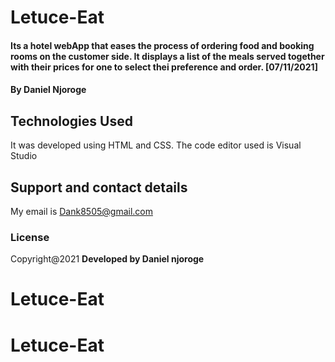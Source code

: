 # Letuce-Eat


#### Its a hotel webApp that eases the process of ordering food and booking rooms on the customer side. It displays a list of the meals served together with their prices for one to select thei preference and order. [07/11/2021]
#### By **Daniel Njoroge**
## Technologies Used
It was developed using HTML and CSS. The code editor used is Visual Studio
## Support and contact details
My email is Dank8505@gmail.com
### License

Copyright@2021 **Developed by Daniel njoroge**



# Letuce-Eat
# Letuce-Eat
